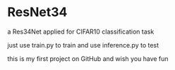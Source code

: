 # ResNet34
a Res34Net applied for CIFAR10 classification task

just use train.py to train and use inference.py to test

this is my first project on GitHub and wish you have fun
